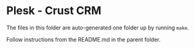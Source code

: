 # Plesk - Crust CRM

The files in this folder are auto-generated one folder up by running `make`.

Follow instructions from the README.md in the parent folder.
